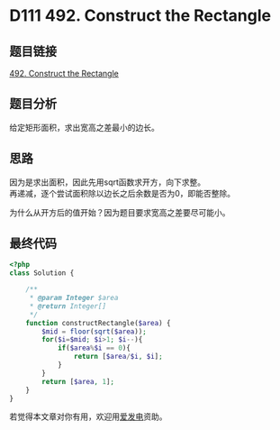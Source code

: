 # D111 492. Construct the Rectangle

## 题目链接

[492. Construct the Rectangle](https://leetcode.com/problems/construct-the-rectangle/)

## 题目分析

给定矩形面积，求出宽高之差最小的边长。

## 思路

因为是求出面积，因此先用sqrt函数求开方，向下求整。  
再递减，逐个尝试面积除以边长之后余数是否为0，即能否整除。  


为什么从开方后的值开始？因为题目要求宽高之差要尽可能小。

## 最终代码

```php
<?php
class Solution {

    /**
     * @param Integer $area
     * @return Integer[]
     */
    function constructRectangle($area) {
        $mid = floor(sqrt($area));
        for($i=$mid; $i>1; $i--){
            if($area%$i == 0){
                return [$area/$i, $i];
            }
        }
        return [$area, 1];
    }
}
```

若觉得本文章对你有用，欢迎用[爱发电](https://afdian.net/@skys215)资助。


